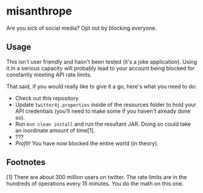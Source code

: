 # misanthrope
Are you sick of social media? Opt out by blocking everyone.

## Usage

This isn't user friendly and hasn't been tested (it's a joke application). 
Using it in a serious capacity will probably lead to your account being blocked for constantly
meeting API rate limits. 

That said, if you would really like to give it a go, here's what you need to do:

* Check out this repository
* Update `twitter4j.properties` inside of the resources folder to hold your API credentials
  (you'll need to make some if you haven't already done so).
* Run `mvn clean install` and run the resultant JAR. 
  Doing so could take an inordinate amount of time[1].
* ???
* _Profit!_ You have now blocked the entire world (in theory).

## Footnotes

[1] There are about 300 million users on twitter. The rate limits are in the hundreds
    of operations every 15 minutes. You do the math on this one.
